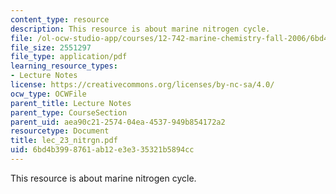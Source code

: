 ```yaml
---
content_type: resource
description: This resource is about marine nitrogen cycle.
file: /ol-ocw-studio-app/courses/12-742-marine-chemistry-fall-2006/6bd4b3998761ab12e3e335321b5894cc_lec_23_nitrgn.pdf
file_size: 2551297
file_type: application/pdf
learning_resource_types:
- Lecture Notes
license: https://creativecommons.org/licenses/by-nc-sa/4.0/
ocw_type: OCWFile
parent_title: Lecture Notes
parent_type: CourseSection
parent_uid: aea90c21-2574-04ea-4537-949b854172a2
resourcetype: Document
title: lec_23_nitrgn.pdf
uid: 6bd4b399-8761-ab12-e3e3-35321b5894cc
---
```

This resource is about marine nitrogen cycle.